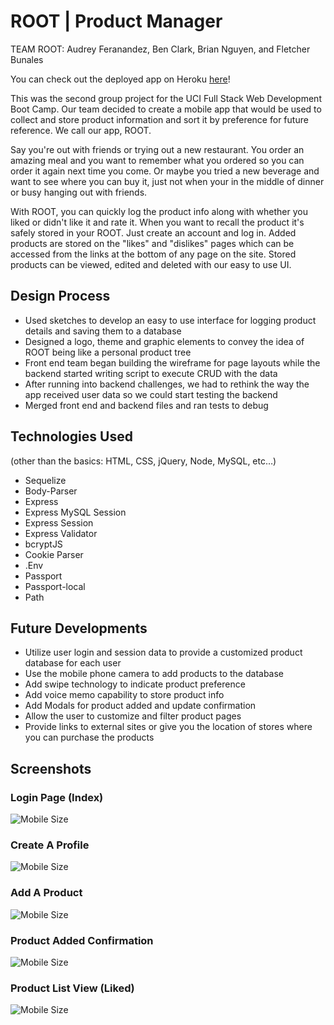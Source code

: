 # ROOT | Product Manager

TEAM ROOT: Audrey Feranandez, Ben Clark, Brian Nguyen, and Fletcher Bunales

You can check out the deployed app on Heroku [here](https://warm-oasis-23319.herokuapp.com/)!

This was the second group project for the UCI Full Stack Web Development Boot Camp. Our team decided to create a mobile app that would be used to collect and store product information and sort it by preference for future reference. We call our app, ROOT.

Say you're out with friends or trying out a new restaurant. You order an amazing meal and you want to remember what you ordered so you can order it again next time you come. Or maybe you tried a new beverage and want to see  where you can buy it, just not when your in the middle of dinner or busy hanging out with friends. 

With ROOT, you can quickly log the product info along with whether you liked or didn't like it and rate it. When you want to recall the product it's safely stored in your ROOT. Just create an account and log in. Added products are stored on the "likes" and "dislikes" pages which can be accessed from the links at the bottom of any page on the site. Stored products can be viewed, edited and deleted with our easy to use UI.

## Design Process

* Used sketches to develop an easy to use interface for logging product details and saving them to a database
* Designed a logo, theme and graphic elements to convey the idea of ROOT being like a personal product tree
* Front end team began building the wireframe for page layouts while the backend started writing script to execute CRUD with the data
* After running into backend challenges, we had to rethink the way the app received user data so we could start testing the backend
* Merged front end and backend files and ran tests to debug

## Technologies Used

(other than the basics: HTML, CSS, jQuery, Node, MySQL, etc…)
* Sequelize
* Body-Parser
* Express
* Express MySQL Session
* Express Session
* Express Validator
* bcryptJS
* Cookie Parser
* .Env
* Passport
* Passport-local
* Path

## Future Developments

* Utilize user login and session data to provide a customized product database for each user
* Use the mobile phone camera to add products to the database
* Add swipe technology to indicate product preference
* Add voice memo capability to store product info
* Add Modals for product added and update confirmation
* Allow the user to customize and filter product pages
* Provide links to external sites or give you the location of stores where you can purchase the products

## Screenshots

### Login Page (Index)

![Mobile Size](/screenshots/home.png)

### Create A Profile

![Mobile Size](/screenshots/create.png)

### Add A Product

![Mobile Size](/screenshots/add.png)

### Product Added Confirmation

![Mobile Size](/screenshots/confirm.png)

### Product List View (Liked)

![Mobile Size](/screenshots/liked.png)